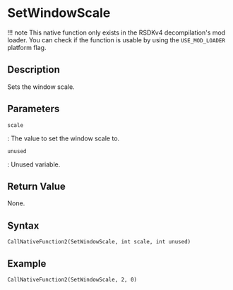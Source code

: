 # SetWindowScale

!!! note
    This native function only exists in the RSDKv4 decompilation's mod loader. You can check if the function is usable by using the `USE_MOD_LOADER` platform flag.

## Description
Sets the window scale.

## Parameters
`scale`

:   The value to set the window scale to.

`unused`

:   Unused variable.

## Return Value
None.

## Syntax
```
CallNativeFunction2(SetWindowScale, int scale, int unused)
```

## Example
```
CallNativeFunction2(SetWindowScale, 2, 0)
```